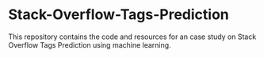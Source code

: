 # Stack-Overflow-Tags-Prediction
This repository contains the code and resources for an case study on Stack Overflow Tags Prediction using machine learning.
